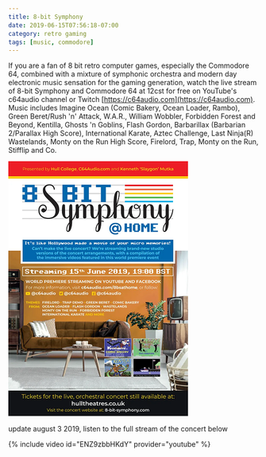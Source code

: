 ```yaml
---
title: 8-bit Symphony
date: 2019-06-15T07:56:18-07:00
category: retro gaming 
tags: [music, commodore]
---
```


If you are a fan of 8 bit retro computer games, especially the Commodore 64, combined with a mixture of symphonic orchestra and modern day electronic music sensation for the gaming generation, watch the live stream of 8-bit Symphony and Commodore 64 at 12cst for free on YouTube's c64audio channel or Twitch [https://c64audio.com](https://c64audio.com). Music includes Imagine Ocean (Comic Bakery, Ocean Loader, Rambo), Green Beret/Rush 'n' Attack, W.A.R., William Wobbler, Forbidden Forest and Beyond, Kentilla, Ghosts 'n Goblins, Flash Gordon, Barbarillax (Barbarian 2/Parallax High Score), International Karate, Aztec Challenge, Last Ninja(R) Wastelands, Monty on the Run High Score, Firelord, Trap, Monty on the Run, Stifflip and Co.

![image1](/assets/images/events/8bs-athome-991px_1_orig.png)

update august 3 2019, listen to the full stream of the concert below

{% include video id="ENZ9zbbHKdY" provider="youtube" %}